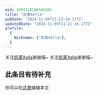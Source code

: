 ```yaml
---
mid: 3493118590585505
title: "凯莱Xella"
pubDate: "2024-11-04T11:22:10.177Z"
updatedDate: "2024-11-04T11:22:10.177Z"
profile:
  {
    Nickname: ["凯莱Xella"],
  }
---
```


关注[凯莱Xella](https://space.bilibili.com/3493118590585505)谢谢喵~ 关注[凯莱Xella](https://space.bilibili.com/3493118590585505)谢谢喵~

## 此条目有待补充
你可以在[这里](https://github.com/Yuhanawa/VTuber.ICU-Content/edit/master/v/凯莱Xella/index.md)编辑本文
